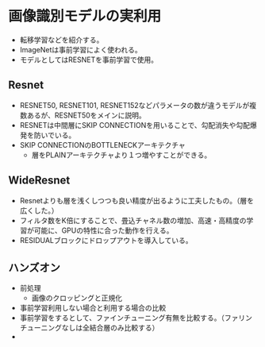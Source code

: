 <script type="text/x-mathjax-config">MathJax.Hub.Config({tex2jax:{inlineMath:[['\$','\$'],['\\(','\\)']],processEscapes:true},CommonHTML: {matchFontHeight:false}});</script>
<script type="text/javascript" async src="https://cdnjs.cloudflare.com/ajax/libs/mathjax/2.7.1/MathJax.js?config=TeX-MML-AM_CHTML"></script>

# 画像識別モデルの実利用
- 転移学習などを紹介する。
- ImageNetは事前学習によく使われる。
- モデルとしてはRESNETを事前学習で使用。
## Resnet
- RESNET50, RESNET101, RESNET152などパラメータの数が違うモデルが複数あるが、RESNET50をメインに説明。
- RESNETは中間層にSKIP CONNECTIONを用いることで、勾配消失や勾配爆発を防いでいる。
- SKIP CONNECTIONのBOTTLENECKアーキテクチャ
  - 層をPLAINアーキテクチャより１つ増やすことができる。
## WideResnet
- Resnetよりも層を浅くしつつも良い精度が出るように工夫したもの。（層を広くした。）
- フィルタ数をK倍にすることで、畳込チャネル数の増加、高速・高精度の学習が可能に、GPUの特性に合った動作を行える。
- RESIDUALブロックにドロップアウトを導入している。

## ハンズオン
- 前処理
  - 画像のクロッピングと正規化
- 事前学習利用しない場合と利用する場合の比較
- 事前学習をするとして、ファインチューニング有無を比較する。（ファリンチューニングなしは全結合層のみ比較する）
- 

